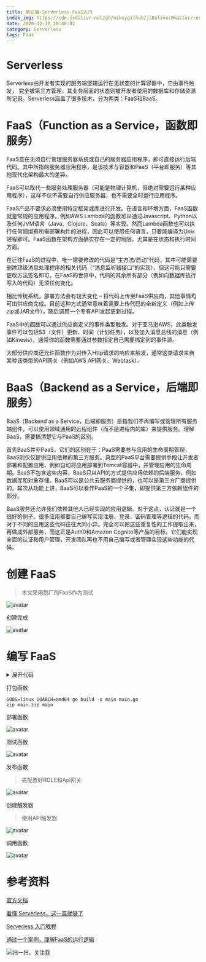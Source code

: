```yaml
---
title: 笔记篇-Serverless-FaaS入门
index_img: https://cdn.jsdelivr.net/gh/mikeygithub/jsDeliver@master/resource/img/servlerless-faas-logo.png
date: 2020-12-10 10:48:02
category: Serverless
tags: Faas
---
```


# Serverless

Serverless由开发者实现的服务端逻辑运行在无状态的计算容器中，它由事件触发， 完全被第三方管理，其业务层面的状态则被开发者使用的数据库和存储资源所记录。Serverless涵盖了很多技术，分为两类：FaaS和BaaS。

# FaaS（Function as a Service，函数即服务）

FaaS意在无须自行管理服务器系统或自己的服务器应用程序，即可直接运行后端代码。其中所指的服务器应用程序，是该技术与容器和PaaS（平台即服务）等其他现代化架构最大的差异。

FaaS可以取代一些服务处理服务器（可能是物理计算机，但绝对需要运行某种应用程序），这样不仅不需要自行供应服务器，也不需要全时运行应用程序。

FaaS产品不要求必须使用特定框架或库进行开发。在语言和环境方面，FaaS函数就是常规的应用程序。例如AWS Lambda的函数可以通过Javascript、Python以及任何JVM语言（Java、Clojure、Scala）等实现。然而Lambda函数也可以执行任何捆绑有所需部署构件的进程，因此可以使用任何语言，只要能编译为Unix进程即可。FaaS函数在架构方面确实存在一定的局限，尤其是在状态和执行时间方面。

在迁往FaaS的过程中，唯一需要修改的代码是“主方法/启动”代码，其中可能需要删除顶级消息处理程序的相关代码（“消息监听器接口”的实现），但这可能只需要更改方法签名即可。在FaaS的世界中，代码的其余所有部分（例如向数据库执行写入的代码）无须任何变化。

相比传统系统，部署方法会有较大变化 – 将代码上传至FaaS供应商，其他事情均可由供应商完成。目前这种方式通常意味着需要上传代码的全新定义（例如上传zip或JAR文件），随后调用一个专有API发起更新过程。

FaaS中的函数可以通过供应商定义的事件类型触发。对于亚马逊AWS，此类触发事件可以包括S3（文件）更新、时间（计划任务），以及加入消息总线的消息（例如Kinesis）。通常你的函数需要通过参数指定自己需要绑定到的事件源。

大部分供应商还允许函数作为对传入Http请求的响应来触发，通常这类请求来自某种该类型的API网关（例如AWS API网关、Webtask）。

# BaaS（Backend as a Service，后端即服务）

BaaS（Backend as a Service，后端即服务）是指我们不再编写或管理所有服务端组件，可以使用领域通用的远程组件（而不是进程内的库）来提供服务。理解BaaS，需要搞清楚它与PaaS的区别。

首先BaaS并非PaaS，它们的区别在于：PaaS需要参与应用的生命周期管理，BaaS则仅仅提供应用依赖的第三方服务。典型的PaaS平台需要提供手段让开发者部署和配置应用，例如自动将应用部署到Tomcat容器中，并管理应用的生命周期。BaaS不包含这些内容，BaaS只以API的方式提供应用依赖的后端服务，例如数据库和对象存储。BaaS可以是公共云服务商提供的，也可以是第三方厂商提供的。其次从功能上讲，BaaS可以看作PaaS的一个子集，即提供第三方依赖组件的部分。

BaaS服务还允许我们依赖其他人已经实现的应用逻辑。对于这点，认证就是一个很好的例子。很多应用都要自己编写实现注册、登录、密码管理等逻辑的代码，而对于不同的应用这些代码往往大同小异。完全可以把这些重复性的工作提取出来，再做成外部服务，而这正是Auth0和Amazon Cognito等产品的目标。它们能实现全面的认证和用户管理，开发团队再也不用自己编写或者管理实现这些功能的代码。

# 创建 FaaS

>本文采用鹅厂的FaaS作为测试

![avatar](https://cdn.jsdelivr.net/gh/mikeygithub/jsDeliver@master/resource/img/serverless-create.png)

创建完成

![avatar](https://cdn.jsdelivr.net/gh/mikeygithub/jsDeliver@master/resource/img/serverless-finish-create.png)


# 编写 FaaS
<details>
  <summary><span>展开代码</span></summary>
  <br>

```go
package main

import (
    "context"
    "fmt"
    "github.com/tencentyun/scf-go-lib/cloudfunction"
)

type DefineEvent struct {
    // test event define
    Key1 string `json:"key1"`
    Key2 string `json:"key2"`
}

func hello(ctx context.Context, event DefineEvent) (string, error) {
    fmt.Println("key1:", event.Key1)
    fmt.Println("key2:", event.Key2)
    return fmt.Sprintf("Hello %s!", event.Key1), nil
}

func main() {
    // Make the handler available for Remote Procedure Call by Cloud Function
    cloudfunction.Start(hello)
}
```
</details>

打包函数

```shell
GOOS=linux GOARCH=amd64 go build -o main main.go
zip main.zip main
```

部署函数

![avatar](https://cdn.jsdelivr.net/gh/mikeygithub/jsDeliver@master/resource/img/serverless-deploy.png)


测试函数

![avatar](https://cdn.jsdelivr.net/gh/mikeygithub/jsDeliver@master/resource/img/serverless-test.png)

发布函数

>先配置好ROLE和Api网关

![avatar](https://cdn.jsdelivr.net/gh/mikeygithub/jsDeliver@master/resource/img/serverless-role.png)

创建触发器

>使用API触发器

![avatar](https://cdn.jsdelivr.net/gh/mikeygithub/jsDeliver@master/resource/img/serverless-role.png)

调用函数

![avatar](https://cdn.jsdelivr.net/gh/mikeygithub/jsDeliver@master/resource/img/serverless-test.png)



# 参考资料

[官方文档](https://cloud.tencent.com/document/product/583/9199)

[看懂 Serverless，这一篇就够了](https://blog.csdn.net/cc18868876837/article/details/90672971)

[Serverless 入门教程](https://www.jianshu.com/p/e7eb45a10f96)

[通过一个案例，理解FaaS的运行逻辑](https://blog.csdn.net/li1669852599/article/details/108795172)<br/>


![扫一扫，关注我](https://cdn.jsdelivr.net/gh/mikeygithub/jsDeliver@master/resource/img/wechat.jpg)